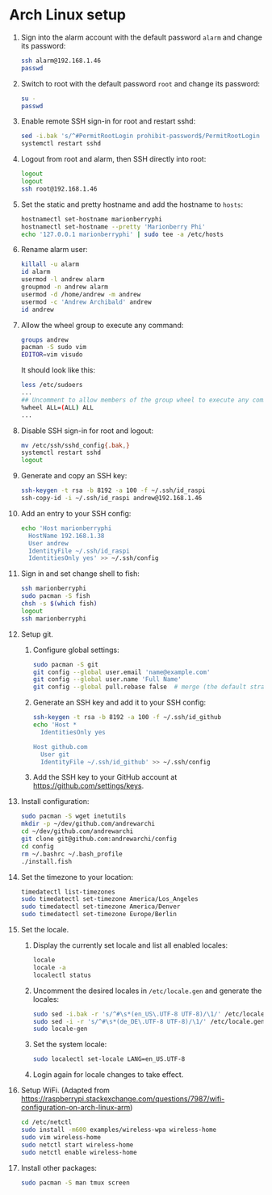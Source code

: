 # Arch Linux setup

1. Sign into the alarm account with the default password `alarm` and
   change its password:

    ```sh
    ssh alarm@192.168.1.46
    passwd
    ```

2. Switch to root with the default password `root` and change its
   password:

    ```sh
    su -
    passwd
    ```

3. Enable remote SSH sign-in for root and restart sshd:

    ```sh
    sed -i.bak 's/^#PermitRootLogin prohibit-password$/PermitRootLogin yes/g' /etc/ssh/sshd_config
    systemctl restart sshd
    ```

4. Logout from root and alarm, then SSH directly into root:

    ```sh
    logout
    logout
    ssh root@192.168.1.46
    ```

5. Set the static and pretty hostname and add the hostname to `hosts`:

    ```sh
    hostnamectl set-hostname marionberryphi
    hostnamectl set-hostname --pretty 'Marionberry Phi'
    echo '127.0.0.1 marionberryphi' | sudo tee -a /etc/hosts
    ```

6. Rename alarm user:

    ```sh
    killall -u alarm
    id alarm
    usermod -l andrew alarm
    groupmod -n andrew alarm
    usermod -d /home/andrew -m andrew
    usermod -c 'Andrew Archibald' andrew
    id andrew
    ```

7. Allow the wheel group to execute any command:

    ```sh
    groups andrew
    pacman -S sudo vim
    EDITOR=vim visudo
    ```

    It should look like this:

    ```sh
    less /etc/sudoers
    ...
    ## Uncomment to allow members of the group wheel to execute any command
    %wheel ALL=(ALL) ALL
    ...
    ```

8. Disable SSH sign-in for root and logout:

    ```sh
    mv /etc/ssh/sshd_config{.bak,}
    systemctl restart sshd
    logout
    ```

9. Generate and copy an SSH key:

    ```sh
    ssh-keygen -t rsa -b 8192 -a 100 -f ~/.ssh/id_raspi
    ssh-copy-id -i ~/.ssh/id_raspi andrew@192.168.1.46
    ```

10. Add an entry to your SSH config:

    ```sh
    echo 'Host marionberryphi
      HostName 192.168.1.38
      User andrew
      IdentityFile ~/.ssh/id_raspi
      IdentitiesOnly yes' >> ~/.ssh/config
    ```

11. Sign in and set change shell to fish:

    ```sh
    ssh marionberryphi
    sudo pacman -S fish
    chsh -s $(which fish)
    logout
    ssh marionberryphi
    ```

12. Setup git.

    1. Configure global settings:

        ```sh
        sudo pacman -S git
        git config --global user.email 'name@example.com'
        git config --global user.name 'Full Name'
        git config --global pull.rebase false  # merge (the default strategy)
        ```

    2. Generate an SSH key and add it to your SSH config:

        ```sh
        ssh-keygen -t rsa -b 8192 -a 100 -f ~/.ssh/id_github
        echo 'Host *
          IdentitiesOnly yes

        Host github.com
          User git
          IdentityFile ~/.ssh/id_github' >> ~/.ssh/config
        ```

    3. Add the SSH key to your GitHub account at
       https://github.com/settings/keys.

13. Install configuration:

    ```sh
    sudo pacman -S wget inetutils
    mkdir -p ~/dev/github.com/andrewarchi
    cd ~/dev/github.com/andrewarchi
    git clone git@github.com:andrewarchi/config
    cd config
    rm ~/.bashrc ~/.bash_profile
    ./install.fish
    ```

14. Set the timezone to your location:

    ```sh
    timedatectl list-timezones
    sudo timedatectl set-timezone America/Los_Angeles
    sudo timedatectl set-timezone America/Denver
    sudo timedatectl set-timezone Europe/Berlin
    ```

15. Set the locale.

    1. Display the currently set locale and list all enabled locales:

        ```sh
        locale
        locale -a
        localectl status
        ```

    2. Uncomment the desired locales in `/etc/locale.gen` and generate
       the locales:

        ```sh
        sudo sed -i.bak -r 's/^#\s*(en_US\.UTF-8 UTF-8)/\1/' /etc/locale.gen
        sudo sed -i -r 's/^#\s*(de_DE\.UTF-8 UTF-8)/\1/' /etc/locale.gen
        sudo locale-gen
        ```

    3. Set the system locale:

        ```sh
        sudo localectl set-locale LANG=en_US.UTF-8
        ```

    4. Login again for locale changes to take effect.

16. Setup WiFi. (Adapted from
    https://raspberrypi.stackexchange.com/questions/7987/wifi-configuration-on-arch-linux-arm)

    ```sh
    cd /etc/netctl
    sudo install -m600 examples/wireless-wpa wireless-home
    sudo vim wireless-home
    sudo netctl start wireless-home
    sudo netctl enable wireless-home
    ```

17. Install other packages:

    ```sh
    sudo pacman -S man tmux screen
    ```
